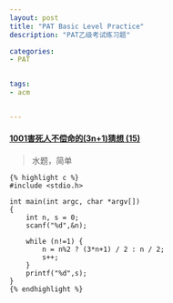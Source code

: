 ```yaml
---
layout: post
title: "PAT Basic Level Practice"
description: "PAT乙级考试练习题"

categories:
- PAT


tags:
- acm 


---
```


#### [1001害死人不偿命的(3n+1)猜想 (15)][1001]

> 
> 水题，简单
> 


```
{% highlight c %}
#include <stdio.h>

int main(int argc, char *argv[]) 
{
    int n, s = 0;
    scanf("%d",&n);

    while (n!=1) {
        n = n%2 ? (3*n+1) / 2 : n / 2;
        s++;
    }
    printf("%d",s);
}
{% endhighlight %}
```

[1001]:http://www.patest.cn/contests/pat-b-practise/1001
